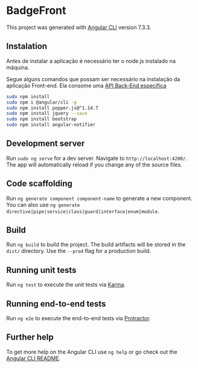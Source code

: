 # BadgeFront

This project was generated with [Angular CLI](https://github.com/angular/angular-cli) version 7.3.3.

## Instalation

Antes de instalar a aplicação é necessário ter o node.js instalado na máquina.

Segue alguns comandos que possam ser necessário na instalação da aplicação Front-end.
Ela consome uma [API Back-End específica](https://github.com/ja1goncalves/badge-back)

```bash
sudo npm install
sudo npm i @angular/cli -g
sudo npm install popper.js@^1.14.7
sudo npm install jquery --save
sudo npm install bootstrap
sudo npm install angular-notifier
```
## Development server

Run `sudo ng serve` for a dev server. Navigate to `http://localhost:4200/`. The app will automatically reload if you change any of the source files.

## Code scaffolding

Run `ng generate component component-name` to generate a new component. You can also use `ng generate directive|pipe|service|class|guard|interface|enum|module`.

## Build

Run `ng build` to build the project. The build artifacts will be stored in the `dist/` directory. Use the `--prod` flag for a production build.

## Running unit tests

Run `ng test` to execute the unit tests via [Karma](https://karma-runner.github.io).

## Running end-to-end tests

Run `ng e2e` to execute the end-to-end tests via [Protractor](http://www.protractortest.org/).

## Further help

To get more help on the Angular CLI use `ng help` or go check out the [Angular CLI README](https://github.com/angular/angular-cli/blob/master/README.md).
